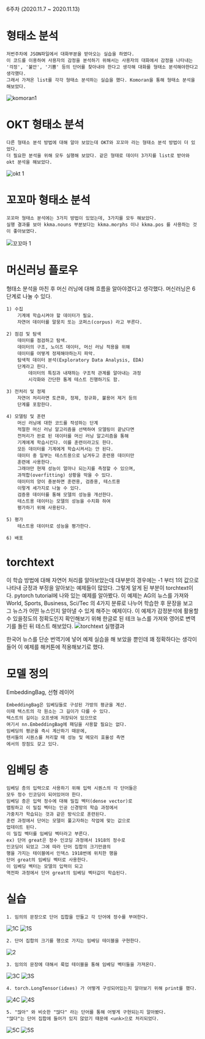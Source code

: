 6주차 (2020.11.7 ~ 2020.11.13)

# 형태소 분석
    저번주차에 JSON파일에서 대화부분을 받아오는 실습을 하였다. 
    이 코드를 이용하여 사용자의 감정을 분석하기 위해서는 사용자의 대화에서 감정을 나타내는 
    '걱정', '불안', '기쁨' 등의 단어를 찾아내야 한다고 생각해 대화를 형태소 분석해야한다고 생각했다.
    그래서 가져온 list를 각각 형태소 분석하는 실습을 했다. Komoran을 통해 형태소 분석을 해보았다.

![komoran1](https://user-images.githubusercontent.com/72618459/99279349-7c7f4e00-2873-11eb-84b7-c0623e17eebb.PNG)

# OKT 형태소 분석
    다른 형태소 분석 방법에 대해 알아 보았는데 OKT와 꼬꼬마 라는 형태소 분석 방법이 더 있었다. 
    더 필요한 분석을 위해 모두 실행해 보았다. 같은 형태로 데이터 3가지를 list로 받아와 okt 분석을 해보았다.
![okt 1](https://user-images.githubusercontent.com/72618459/99280586-d92f3880-2874-11eb-9eaf-c82d6660f51f.PNG)

# 꼬꼬마 형태소 분석
    꼬꼬마 형태소 분석에는 3가지 방법이 있었는데, 3가지를 모두 해보았다. 
    실행 결과를 보아 kkma.nouns 부분보다는 kkma.morphs 이나 kkma.pos 를 사용하는 것이 좋아보였다.
![꼬꼬마 1](https://user-images.githubusercontent.com/72618459/99280589-da606580-2874-11eb-8f1b-f9ca0eb08eab.PNG)

# 머신러닝 플로우
형태소 분석을 마친 후 머신 러닝에 대해 
	흐름을 알아야겠다고 생각했다.
	머신러닝은 6단계로 나눌 수 있다.
		
	1) 수집
		기계에 학습시켜야 할 데이터가 필요.
		자연어 데이터를 말뭉치 또는 코퍼스(corpus) 라고 부른다.

	2) 점검 및 탐색
		데이터를 점검하고 탐색.
		데이터의 구조, 노이즈 데이터, 머신 러닝 적용을 위해 
		데이터를 어떻게 정제해야하는지 파악.
		탐색적 데이터 분석(Exploratory Data Analysis, EDA) 
		단계라고 한다.
			데이터의 특징과 내재하는 구조적 관계를 알아내는 과정
			시각화와 간단한 통계 테스트 진행하기도 함.

	3) 전처리 및 정제
		자연어 처리라면 토큰화, 정제, 정규화, 불용어 제거 등의 
		단계를 포함한다.

	4) 모델링 및 훈련
		머신 러닝에 대한 코드를 작성하는 단계
		적절한 머신 러닝 알고리즘을 선택하여 모델링이 끝났다면 
		전처리가 완료 된 데이터를 머신 러닝 알고리즘을 통해 
		기계에계 학습시킨다. 이를 훈련이라고도 한다.
		모든 데이터를 기계에게 학습시켜서는 안 된다.
		데이터 중 일부는 테스트용으로 남겨두고 훈련용 데이터만 
		훈련에 사용한다.
		그래야만 현재 성능이 얼마나 되는지를 측정할 수 있으며, 
		과적합(overfitting) 상황을 막을 수 있다. 
		데이터의 양이 충분하면 훈련용, 검증용, 테스트용 
		이렇게 세가지로 나눌 수 있다.
		검증용 데이터를 통해 모델의 성능을 개선한다. 
		테스트용 데이터는 모델의 성능을 수치화 하여 
		평가하기 위해 사용된다.

	5) 평가
		테스트용 데이터로 성능을 평가한다.

	6) 배포

# torchtext
이 학습 방법에 대해 자연어 처리를 알아보았는데
대부분의 경우에는 -1 부터 1의 값으로 나타내 긍정과 부정을 알아보는 예제들이 많았다.
그렇게 알게 된 부분이 torchtext이다.
pytorch tutorial에 나와 있는 예제를 알아봤다.
이 예제는 AG의 뉴스를 가져와 World, Sports, Business, Sci/Tec
의 4가지 분류로 나누어 학습한 후 문장을 보고 그 뉴스가 어떤 뉴스인지 알아낼 수 있게 해주는 예제이다.
이 예제가 감정분석에 활용할 수 있을정도의 정확도인지 확인해보기 위해 한글로 된 테크 뉴스를 가져와 영어로 변역기를 돌린 뒤 테스트 해보았다. 
![torchtext 실행결과](https://user-images.githubusercontent.com/72618459/99876330-7f928980-2c39-11eb-88ed-fb873c02d515.PNG)

한국어 뉴스를 단순 번역기에 넣어 예제 실습을 해 보았을 뿐인데 꽤 정확하다는 생각이 들어 이 예제를 해커톤에 적용해보기로 했다.

# 모델 정의
EmbeddingBag, 선형 레이어
	
	EmbeddingBag은 임베딩들로 구성된 가방의 평균을 계산. 
	이때 텍스트의 각 원소는 그 길이가 다를 수 있다. 
	텍스트의 길이는 오프셋에 저장되어 있으므로 
	여기서 nn.EmbeddingBag에 패딩을 사용할 필요는 없다. 
	임베딩의 평균을 즉시 계산하기 때문에, 
	텐서들의 시퀀스를 처리할 때 성능 및 메모리 효율성 측면
	에서의 장점도 갖고 있다.

# 임베딩 층

	임베딩 층의 입력으로 사용하기 위해 입력 시퀀스의 각 단어들은 
	모두 정수 인코딩이 되어있어야 한다.
	임베딩 층은 입력 정수에 대해 밀집 벡터(dense vector)로 
	맵핑하고 이 밀집 벡터는 인공 신경망의 학습 과정에서 
	가중치가 학습되는 것과 같은 방식으로 훈련된다.
	훈련 과정에서 단어는 모델이 풀고자하는 작업에 맞는 값으로 
	업데이트 된다.
	이 밀집 벡터를 임베딩 벡터라고 부른다.
	ex) 단어 great은 정수 인코딩 과정에서 1918의 정수로 
	인코딩이 되었고 그에 따라 단어 집합의 크기만큼의 
	행을 가지는 테이블에서 인덱스 1918번에 위치한 행을 
	단어 great의 임베딩 벡터로 사용한다. 
	이 임베딩 벡터는 모델의 입력이 되고 
	역전파 과정에서 단어 great의 임베딩 벡터값이 학습된다.

# 실습

	1. 임의의 문장으로 단어 집합을 만들고 각 단어에 정수를 부여한다.
![1C](https://user-images.githubusercontent.com/72618459/99876440-18c1a000-2c3a-11eb-8753-6d42723b24dd.PNG)
![1S](https://user-images.githubusercontent.com/72618459/99876442-19f2cd00-2c3a-11eb-93a8-7c184b2c7552.PNG)

	2. 단어 집합의 크기를 행으로 가지는 임베딩 테이블을 구현한다.
![2](https://user-images.githubusercontent.com/72618459/99876444-19f2cd00-2c3a-11eb-8f65-ec44790ed318.PNG)

	3. 임의의 문장에 대해서 룩업 테이블을 통해 임베딩 벡터들을 가져온다.
![3C](https://user-images.githubusercontent.com/72618459/99876445-1a8b6380-2c3a-11eb-9262-5a496f799e76.PNG)
![3S](https://user-images.githubusercontent.com/72618459/99876447-1a8b6380-2c3a-11eb-8757-b239a9a81cc0.PNG)

	4. torch.LongTensor(idxes) 가 어떻게 구성되어있는지 알아보기 위해 print를 했다.
![4C](https://user-images.githubusercontent.com/72618459/99876449-1b23fa00-2c3a-11eb-82d8-10ea961cde00.PNG)
![4S](https://user-images.githubusercontent.com/72618459/99876450-1bbc9080-2c3a-11eb-8d5f-6b64f5a5e45a.PNG)

	5. "많아" 와 비슷한 "많다" 라는 단어를 통해 어떻게 구현되는지 알아봤다. 
	"많다"는 단어 집합에 들어가 있지 않았기 때문에 <unk>으로 처리되었다.
![5C](https://user-images.githubusercontent.com/72618459/99876451-1bbc9080-2c3a-11eb-8266-75ad7bb7c37d.PNG)
![5S](https://user-images.githubusercontent.com/72618459/99876454-1c552700-2c3a-11eb-9e59-59f13fcc8160.PNG)
